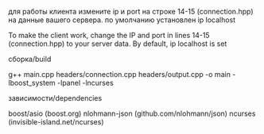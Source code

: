 для работы клиента измените ip и port на строке 14-15 (connection.hpp) на данные вашего сервера. по умолчанию установлен ip localhost

To make the client work, change the IP and port in lines 14-15 (connection.hpp) to your server data. By default, ip localhost is set


сборка/build

g++ main.cpp headers/connection.cpp headers/output.cpp -o main -lboost_system -lpanel -lncurses


зависимости/dependencies

boost/asio              (boost.org)
nlohmann-json           (github.com/nlohmann/json)
ncurses                 (invisible-island.net/ncurses)